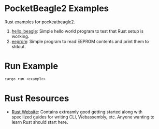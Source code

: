 # PocketBeagle2 Examples

Rust examples for pockeatbeagle2.

1. [hello_beagle](hello_beagle): Simple hello world program to test that Rust setup is working.
2. [eeprom](eeprom): Simple program to read EEPROM contents and print them to stdout.

# Run Example

```sh
cargo run <example>
```

# Rust Resources

- [Rust Website](https://www.rust-lang.org/): Contains extreamly good getting started along with specilized guides for writing CLI, Webassembly, etc. Anyone wanting to learn Rust should start here.
